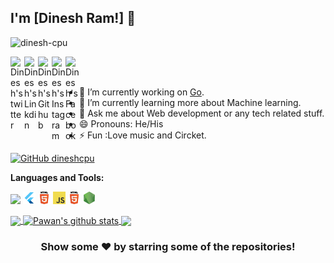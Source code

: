 ## I'm [Dinesh Ram!] 👋

<p align="left"> <img src="https://komarev.com/ghpvc/?username=dinesh-cpu&label=Views&color=blue&style=plastic" alt="dinesh-cpu" /> </p>

<a href="https://twitter.com/Dinesh16340461">
  <img align="left" alt="Dinesh's twitter" width="22px" src="https://cdn.jsdelivr.net/npm/simple-icons@v3/icons/twitter.svg" />
</a>
<a href="https://www.linkedin.com/in/dinesh-r-4989ba197/">
  <img align="left" alt="Dinesh's Linkdin" width="22px" src="https://cdn.jsdelivr.net/npm/simple-icons@v3/icons/linkedin.svg" />
</a>
<a href="https://github.com/dinesh-cpu">
  <img align="left" alt="Dinesh's Github" width="22px" src="https://cdn.jsdelivr.net/npm/simple-icons@v3/icons/github.svg" />
</a>

<a href="https://www.instagram.com/dineshram17/">
  <img align="left" alt="Dinesh's Instagram" width="22px" src="https://cdn.jsdelivr.net/npm/simple-icons@v3/icons/instagram.svg" />
</a>
<a href="https://www.facebook.com/profile.php?id=100029637431263">
  <img align="left" alt="Dinesh's Facebook" width="22px" src="https://cdn.jsdelivr.net/npm/simple-icons@v3/icons/facebook.svg" />
</a>


<br/>
<br/>



- 🔭 I’m currently working on [Go](https://golang.org/).
- 🌱 I’m currently learning more about Machine learning.
- 💬 Ask me about Web development or any tech related stuff.
- 😄 Pronouns: He/His
- ⚡ Fun :Love music and Circket.


[![GitHub dineshcpu](https://img.shields.io/github/followers/dinesh-cpu?label=follow&style=social)](https://github.com/dinesh-cpu)


**Languages and Tools:**  

<code><img height="20" src="https://cormachogan.com/wp-content/uploads/2019/03/mongo-db-logo.png"></code>
<code><img height="20" src="https://raw.githubusercontent.com/github/explore/80688e429a7d4ef2fca1e82350fe8e3517d3494d/topics/flutter/flutter.png"></code>
<code><img height="20" src="https://raw.githubusercontent.com/github/explore/80688e429a7d4ef2fca1e82350fe8e3517d3494d/topics/html/html.png"></code>
<code><img height="20" src="https://raw.githubusercontent.com/github/explore/80688e429a7d4ef2fca1e82350fe8e3517d3494d/topics/javascript/javascript.png"></code>
<code><img height="20" src="https://raw.githubusercontent.com/github/explore/80688e429a7d4ef2fca1e82350fe8e3517d3494d/topics/html/html.png"></code>
<code><img height="20" src="https://raw.githubusercontent.com/github/explore/80688e429a7d4ef2fca1e82350fe8e3517d3494d/topics/nodejs/nodejs.png"></code>    

<a href="https://github.com/dinesh-cpu">
  <img align="center" src="https://github-readme-stats.vercel.app/api/top-langs/?username=dinesh-cpu&theme=light&hide_langs_below=1" />
</a>
<a href="https://github.com/dinesh-cpu">
 <img align="center" src="https://github-readme-stats.vercel.app/api?username=dinesh-cpu&show_icons=true&theme=light&line_height=27" alt="Pawan's github stats"/>
</a>

<a href="https://github.com/dinesh-cpu/Waiting_page">
 <img align="center" src="https://github-readme-stats.vercel.app/api/pin/?username=dinesh-cpu&repo=Waiting_page&theme=light" />
</a>

<div align="center">

### Show some ❤️ by starring some of the repositories!

</div>

